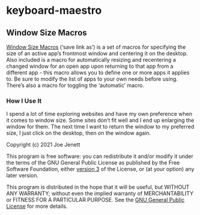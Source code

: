 # keyboard-maestro
<h2>Window Size Macros</h2
for resizing and centering the frontmost window
  
<a href="Window Size Macros.kmmacros">Window Size Macros</a> (‘save link as’) is a set of macros for specifying the size of an active app’s frontmost window and centering it on the desktop. Also included is a macro for automatically resizing and recentering a changed window for an open app upon returning to that app from a different app - this macro allows you to define one or more apps it applies to. Be sure to modify the list of apps to your own needs before using. There’s also a macro for toggling the ‘automatic’ macro. 
<h3>How I Use It</h3>
I spend a lot of time exploring websites and have my own preference when it comes to window size. Some sites don’t fit well and I end up enlarging the window for them. The next time I want to return the window to my preferred size, I just click on the desktop, then on the window again.

Copyright (c) 2021 Joe Jenett

This program is free software: you can redistribute it and/or modify it under the terms of the GNU General Public License as published by the Free Software Foundation, either <a href="https://github.com/joejenett/keyboard-maestro/blob/main/LICENSE">version 3</a> of the License, or (at your option) any later version.

This program is distributed in the hope that it will be useful, but WITHOUT ANY WARRANTY; without even the implied warranty of MERCHANTABILITY or FITNESS FOR A PARTICULAR PURPOSE.  See the <a href="https://www.gnu.org/licenses/#GPL">GNU General Public License</a> for more details.

